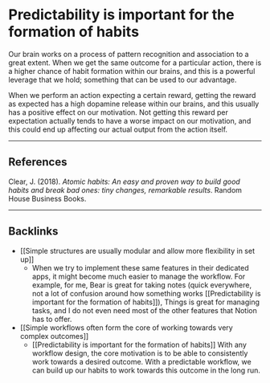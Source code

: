 # Predictability is important for the formation of habits
Our brain works on a process of pattern recognition and association to a great extent. When we get the same outcome for a particular action, there is a higher chance of habit formation within our brains, and this is a powerful leverage that we hold; something that can be used to our advantage. 

When we perform an action expecting a certain reward, getting the reward as expected has a high dopamine release within our brains, and this usually has a positive effect on our motivation. Not getting this reward per expectation actually tends to have a worse impact on our motivation, and this could end up affecting our actual output from the action itself.

---
## References
Clear, J. (2018). *Atomic habits: An easy and proven way to build good habits and break bad ones: tiny changes, remarkable results*. Random House Business Books.

---
## Backlinks
* [[Simple structures are usually modular and allow more flexibility in set up]]
	* When we try to implement these same features in their dedicated apps, it might become much easier to manage the workflow. For example, for me, Bear is great for taking notes (quick everywhere, not a lot of confusion around how something works [[Predictability is important for the formation of habits]]), Things is great for managing tasks, and I do not even need most of the other features that Notion has to offer.
* [[Simple workflows often form the core of working towards very complex outcomes]]
	* [[Predictability is important for the formation of habits]] With any workflow design, the core motivation is to be able to consistently work towards a desired outcome. With a predictable workflow, we can build up our habits to work towards this outcome in the long run.

<!-- #e -->

<!-- {BearID:701B651F-7FD4-458E-A077-EB7B1BE8DFA7-593-0000078FF25FECEF} -->
